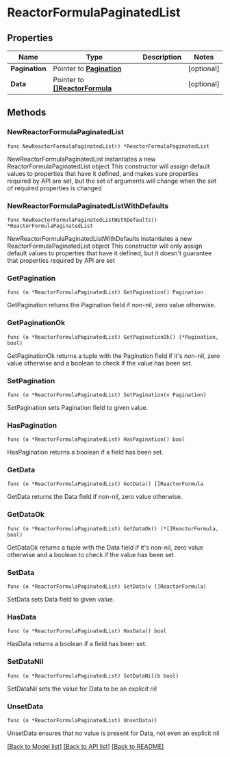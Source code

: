 # ReactorFormulaPaginatedList

## Properties

Name | Type | Description | Notes
------------ | ------------- | ------------- | -------------
**Pagination** | Pointer to [**Pagination**](Pagination.md) |  | [optional] 
**Data** | Pointer to [**[]ReactorFormula**](ReactorFormula.md) |  | [optional] 

## Methods

### NewReactorFormulaPaginatedList

`func NewReactorFormulaPaginatedList() *ReactorFormulaPaginatedList`

NewReactorFormulaPaginatedList instantiates a new ReactorFormulaPaginatedList object
This constructor will assign default values to properties that have it defined,
and makes sure properties required by API are set, but the set of arguments
will change when the set of required properties is changed

### NewReactorFormulaPaginatedListWithDefaults

`func NewReactorFormulaPaginatedListWithDefaults() *ReactorFormulaPaginatedList`

NewReactorFormulaPaginatedListWithDefaults instantiates a new ReactorFormulaPaginatedList object
This constructor will only assign default values to properties that have it defined,
but it doesn't guarantee that properties required by API are set

### GetPagination

`func (o *ReactorFormulaPaginatedList) GetPagination() Pagination`

GetPagination returns the Pagination field if non-nil, zero value otherwise.

### GetPaginationOk

`func (o *ReactorFormulaPaginatedList) GetPaginationOk() (*Pagination, bool)`

GetPaginationOk returns a tuple with the Pagination field if it's non-nil, zero value otherwise
and a boolean to check if the value has been set.

### SetPagination

`func (o *ReactorFormulaPaginatedList) SetPagination(v Pagination)`

SetPagination sets Pagination field to given value.

### HasPagination

`func (o *ReactorFormulaPaginatedList) HasPagination() bool`

HasPagination returns a boolean if a field has been set.

### GetData

`func (o *ReactorFormulaPaginatedList) GetData() []ReactorFormula`

GetData returns the Data field if non-nil, zero value otherwise.

### GetDataOk

`func (o *ReactorFormulaPaginatedList) GetDataOk() (*[]ReactorFormula, bool)`

GetDataOk returns a tuple with the Data field if it's non-nil, zero value otherwise
and a boolean to check if the value has been set.

### SetData

`func (o *ReactorFormulaPaginatedList) SetData(v []ReactorFormula)`

SetData sets Data field to given value.

### HasData

`func (o *ReactorFormulaPaginatedList) HasData() bool`

HasData returns a boolean if a field has been set.

### SetDataNil

`func (o *ReactorFormulaPaginatedList) SetDataNil(b bool)`

 SetDataNil sets the value for Data to be an explicit nil

### UnsetData
`func (o *ReactorFormulaPaginatedList) UnsetData()`

UnsetData ensures that no value is present for Data, not even an explicit nil

[[Back to Model list]](../README.md#documentation-for-models) [[Back to API list]](../README.md#documentation-for-api-endpoints) [[Back to README]](../README.md)


